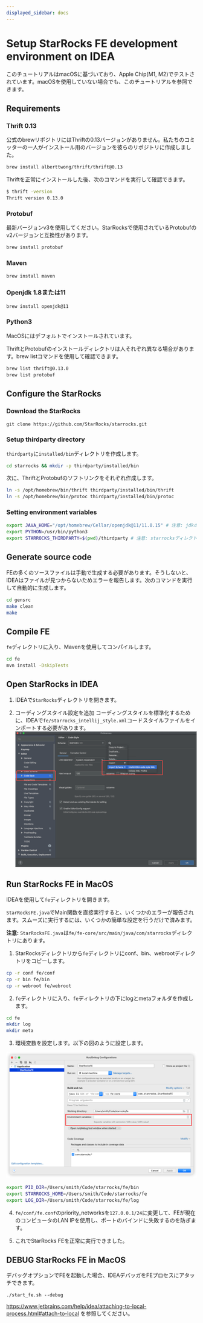 ```yaml
---
displayed_sidebar: docs
---
```


# Setup StarRocks FE development environment on IDEA

このチュートリアルはmacOSに基づいており、Apple Chip(M1, M2)でテストされています。macOSを使用していない場合でも、このチュートリアルを参照できます。

## Requirements

### Thrift 0.13

公式のbrewリポジトリにはThriftの0.13バージョンがありません。私たちのコミッターの一人がインストール用のバージョンを彼らのリポジトリに作成しました。

```bash
brew install alberttwong/thrift/thrift@0.13
```

Thriftを正常にインストールした後、次のコマンドを実行して確認できます。

```bash
$ thrift -version
Thrift version 0.13.0
```

### Protobuf

最新バージョンv3を使用してください。StarRocksで使用されているProtobufのv2バージョンと互換性があります。

```bash
brew install protobuf
```

### Maven

```
brew install maven
```

### Openjdk 1.8または11

```bash
brew install openjdk@11
```

### Python3

MacOSにはデフォルトでインストールされています。

ThriftとProtobufのインストールディレクトリは人それぞれ異なる場合があります。brew listコマンドを使用して確認できます。

```bash
brew list thrift@0.13.0
brew list protobuf
```

## Configure the StarRocks

### Download the StarRocks

```
git clone https://github.com/StarRocks/starrocks.git
```

### Setup thirdparty directory

`thirdparty`に`installed/bin`ディレクトリを作成します。

```bash
cd starrocks && mkdir -p thirdparty/installed/bin
```

次に、ThriftとProtobufのソフトリンクをそれぞれ作成します。

```bash
ln -s /opt/homebrew/bin/thrift thirdparty/installed/bin/thrift
ln -s /opt/homebrew/bin/protoc thirdparty/installed/bin/protoc
```

### Setting environment variables

```bash
export JAVA_HOME="/opt/homebrew/Cellar/openjdk@11/11.0.15" # 注意: jdkのバージョンはデスクトップによって異なる場合があります
export PYTHON=/usr/bin/python3
export STARROCKS_THIRDPARTY=$(pwd)/thirdparty # 注意: starrocksディレクトリにいることを確認してください
```

## Generate source code

FEの多くのソースファイルは手動で生成する必要があります。そうしないと、IDEAはファイルが見つからないためエラーを報告します。次のコマンドを実行して自動的に生成します。

```bash
cd gensrc
make clean
make
```

## Compile FE

`fe`ディレクトリに入り、Mavenを使用してコンパイルします。

```bash
cd fe
mvn install -DskipTests
```

## Open StarRocks in IDEA

1. IDEAで`StarRocks`ディレクトリを開きます。

2. コーディングスタイル設定を追加
   コーディングスタイルを標準化するために、IDEAで`fe/starrocks_intellij_style.xml`コードスタイルファイルをインポートする必要があります。
![image-20220701193938856](../../_assets/IDEA-2.png)

## Run StarRocks FE in MacOS

IDEAを使用して`fe`ディレクトリを開きます。

`StarRocksFE.java`でMain関数を直接実行すると、いくつかのエラーが報告されます。スムーズに実行するには、いくつかの簡単な設定を行うだけで済みます。

**注意:** `StarRocksFE.java`は`fe/fe-core/src/main/java/com/starrocks`ディレクトリにあります。

1. StarRocksディレクトリから`fe`ディレクトリにconf、bin、webrootディレクトリをコピーします。

```bash
cp -r conf fe/conf
cp -r bin fe/bin
cp -r webroot fe/webroot
```

2. `fe`ディレクトリに入り、`fe`ディレクトリの下にlogとmetaフォルダを作成します。

```bash
cd fe
mkdir log
mkdir meta
```

3. 環境変数を設定します。以下の図のように設定します。

![image-20220701193938856](../../_assets/IDEA-1.png)

```bash
export PID_DIR=/Users/smith/Code/starrocks/fe/bin
export STARROCKS_HOME=/Users/smith/Code/starrocks/fe
export LOG_DIR=/Users/smith/Code/starrocks/fe/log
```

4. `fe/conf/fe.conf`のpriority_networksを`127.0.0.1/24`に変更して、FEが現在のコンピュータのLAN IPを使用し、ポートのバインドに失敗するのを防ぎます。

5. これでStarRocks FEを正常に実行できました。

## DEBUG StarRocks FE in MacOS

デバッグオプションでFEを起動した場合、IDEAデバッガをFEプロセスにアタッチできます。

```
./start_fe.sh --debug
```

https://www.jetbrains.com/help/idea/attaching-to-local-process.html#attach-to-local を参照してください。
